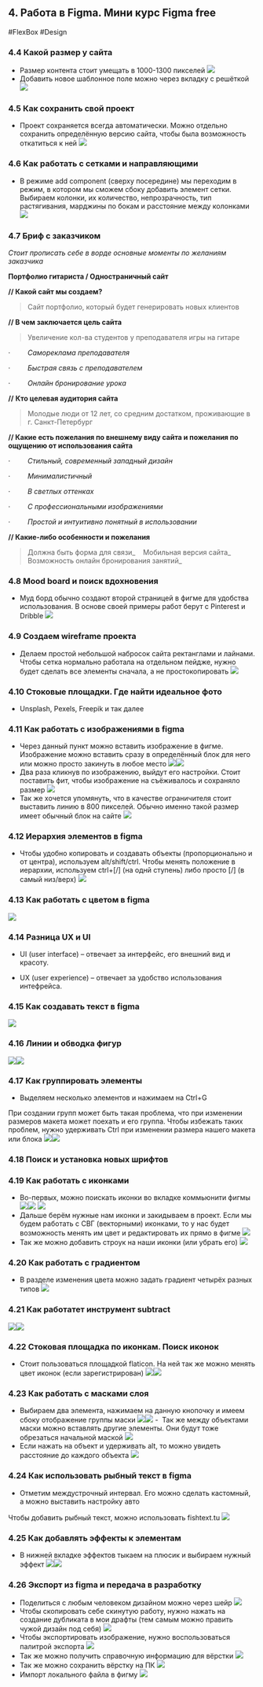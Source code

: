 ## **4. Работа в Figma. Мини курс Figma free**
#FlexBox #Design 

### **4.4 Какой размер у сайта**

- Размер контента стоит умещать в 1000-1300 пикселей
![](_png/2cd2963fcc43139f5a9e50e35848af45.png)
- Добавить новое шаблонное поле можно через вкладку с решёткой
![](_png/6359c5145821d96dc8216ebe76b31f18.png)
### **4.5 Как сохранить свой проект**

- Проект сохраняется всегда автоматически. Можно отдельно сохранить определённую версию сайта, чтобы была возможность откатиться к ней
![](_png/66d7620fa615f08d8b492ef0934b6520.png)
### **4.6 Как работать с сетками и направляющими**

- В режиме add component (сверху посередине) мы переходим в режим, в котором мы сможем сбоку добавить элемент сетки. Выбираем колонки, их количество, непрозрачность, тип растягивания, марджины по бокам и расстояние между колонками
![](_png/79f57c5842bb00424eaf1905b4778ce3.png)
### **4.7 Бриф с заказчиком**
_Стоит прописать себе в ворде основные моменты по желаниям заказчика_

**Портфолио гитариста / Одностраничный сайт**

**// Какой сайт мы создаем?**

>Сайт портфолио, который будет генерировать новых клиентов

**// В чем заключается цель сайта**

>Увеличение кол-ва студентов у преподавателя игры на гитаре

·         _Самореклама преподавателя_

·         _Быстрая связь с преподавателем_

·         _Онлайн бронирование урока_

**//** **Кто целевая аудитория сайта**

>Молодые люди от 12 лет, со средним достатком, проживающие в г. Санкт-Петербург

**// Какие есть пожелания по внешнему виду сайта и пожелания по ощущению от использования сайта**

·         _Стильный, современный западный дизайн_

·         _Минималистичный_

·         _В светлых оттенках_

·         _С профессиональными изображениями_

·         _Простой и интуитивно понятный в использовании_

**// Какие-либо особенности и пожелания**
>Должна быть форма для связи_
  
>Мобильная версия сайта_
  
>Возможность онлайн бронирования занятий_

### **4.8 Mood board и поиск вдохновения**

- Муд борд обычно создают второй страницей в фигме для удобства использования. В основе своей примеры работ берут с Pinterest и Dribble
![](_png/85e47c4d434dfea99ebe7d64c31d90f1.png)
### **4.9 Создаем wireframe проекта**

- Делаем простой небольшой набросок сайта ректанглами и лайнами. Чтобы сетка нормально работала на отдельном пейдже, нужно будет сделать все элементы сначала, а не простокопировать
![](_png/6608ae2360c848dfdb2bb20310ac33a9.png)
### **4.10 Стоковые площадки. Где найти идеальное фото**

- Unsplash, Pexels, Freepik и так далее

### **4.11 Как работать с изображениями в figma**

- Через данный пункт можно вставить изображение в фигме. Изображение можно вставить сразу в определённый блок для него или можно просто закинуть в любое место
![](_png/a83296d56bdd9f8103c6ad05153bb7dd.png)![](_png/65ac61128dcfb4f1e1976f6f28706c55.png)
- Два раза кликнув по изображению, выйдут его настройки. Стоит поставить фит, чтобы изображение на съёживалось и сохраняло размер
![](_png/42555baf2687810ed74459f0dc1d8e74.png)
- Так же хочется упомянуть, что в качестве ограничителя стоит выставить линию в 800 пикселей. Обычно именно такой размер имеет обычный блок на сайте
![](_png/de2233cdec26cf2fda23a45bc7e8a636.png)
### **4.12 Иерархия элементов в figma**

- Чтобы удобно копировать и создавать объекты (пропорционально и от центра), используем alt/shift/ctrl. Чтобы менять положение в иерархии, используем ctrl+[/] (на однй ступень) либо просто [/] (в самый низ/верх)
![](_png/d4e1e799ef27cfd0a57a02f0b14ba38a.png)
### **4.13 Как работать с цветом в figma**
![](_png/b6e106a9a043969ebd3cf17de22a9677.png)
### **4.14 Разница UX и UI**

- UI (user interface) – отвечает за интерфейс, его внешний вид и красоту.

- UX (user experience) – отвечает за удобство использования интефрейса.

### **4.15 Как создавать текст в figma**

![](_png/3a9300002e2cea7e6a20e58b58ae365f.png)

### **4.16 Линии и обводка фигур**

![](_png/e5906443d5ecec0f1e132ce59d9ade02.png)![](_png/f80ed6bee8bbcab2352efb23f966da62.png)

### **4.17 Как группировать элементы**

- Выделяем несколько элементов и нажимаем на Ctrl+G

При создании групп может быть такая проблема, что при изменении размеров макета может поехать и его группа. Чтобы избежать таких проблем, нужно удерживать Ctrl при изменении размера нашего макета или блока
![](_png/efe69f41d84dabb21b13363c66f39d53.png)![](_png/32568cdc6a340c35afeb69bb18a43111.png)
### **4.18 Поиск и установка новых шрифтов**
### **4.19 Как работать с иконками**

- Во-первых, можно поискать иконки во вкладке коммьюнити фигмы
![](_png/8c103b5a44e5687eec2dfc3baa9d7c67.png)![](_png/31d91c5ce848b57ecfeb24eadea118e1.png)
![](_png/6f84f0a32b28b3cd29a9a3eecd675711.png)
- Дальше берём нужные нам иконки и закидываем в проект. Если мы будем работать с СВГ (векторными) иконками, то у нас будет возможность менять им цвет и редактировать их прямо в фигме
![](_png/eb4f387cbb3161add770971ca36dda53.png)
- Так же можно добавить строук на наши иконки (или убрать его)
![](_png/702a27c5da16a4a22216845497ba625c.png)
### **4.20 Как работать с градиентом**

- В разделе изменения цвета можно задать градиент четырёх разных типов
![](_png/d372bb676b956bb0854bcbc18d3a1260.png)
### **4.21 Как работатет инструмент subtract**

![](_png/3abf613a9cfde6d041e7c2026d8ec6e2.png)![](_png/2283d0d77597d9779df0410afd921578.png)

### **4.22 Стоковая площадка по иконкам. Поиск иконок**

- Стоит пользоваться площадкой flaticon. На ней так же можно менять цвет иконок (если зарегистрирован)
![](_png/5a4a129264d1d7d51101db9089ebd16f.png)![](_png/bb4aa4e73dc975ddb8d594f5dc6c9569.png)
### **4.23 Как работать с масками слоя**

- Выбираем два элемента, нажимаем на данную кнопочку и имеем сбоку отображение группы маски
![](_png/0856c089ff1a663a883bf74f05076758.png)![](_png/4bf34051881cd95736324a08e39a086c.png)
-  Так же между объектами маски можно вставлять другие элементы. Они будут тоже обрезаться начальной маской
![](_png/8623d0083bb76ad3909feeedb023046a.png)
- Если нажать на объект и удерживать alt, то можно увидеть расстояние до каждого объекта
![](_png/af43e4ab633d09bca388efb9437de3b1.png)
### **4.24 Как использовать рыбный текст в figma**

- Отметим междустрочный интервал. Его можно сделать кастомный, а можно выставить настройку авто

Чтобы добавить рыбный текст, можно использовать fishtext.tu
![](_png/e4a23f749bf01fb3d1b9eefe733e57c2.png)
### **4.25 Как добавлять эффекты к элементам**

- В нижней вкладке эффектов тыкаем на плюсик и выбираем нужный эффект
![](_png/3273713e4ebb2a183f0d693139319e4f.png)![](_png/207ad9c138b5aff2a5c55c3fceebdde6.png)
### **4.26 Экспорт из figma и передача в разработку**

- Поделиться с любым человеком дизайном можно через шейр
![](_png/cd587002fae7e6d5bb798ca6988dd5d4.png)
- Чтобы скопировать себе скинутую работу, нужно нажать на создание дубликата в мои драфты (тем самым можно править чужой дизайн под себя)
![](_png/abe16b93839f97065029255ec945019c.png)
- Чтобы экспортировать изображение, нужно воспользоваться палитрой экспорта
![](_png/4bde1c4b6774683d6d87aa2d75620cc8.png)
- Так же можно получить справочную информацию для вёрстки
![](_png/bfd099af350d0189f149704dfe63bec1.png)
- Так же можно сохранить вёрстку на ПК
![](_png/50f34f446fa8c1cc55c6291b54857cf6.png)
- Импорт локального файла в фигму
 ![](_png/7a5013835c1f873bc6b945a4bae33dcc.png)